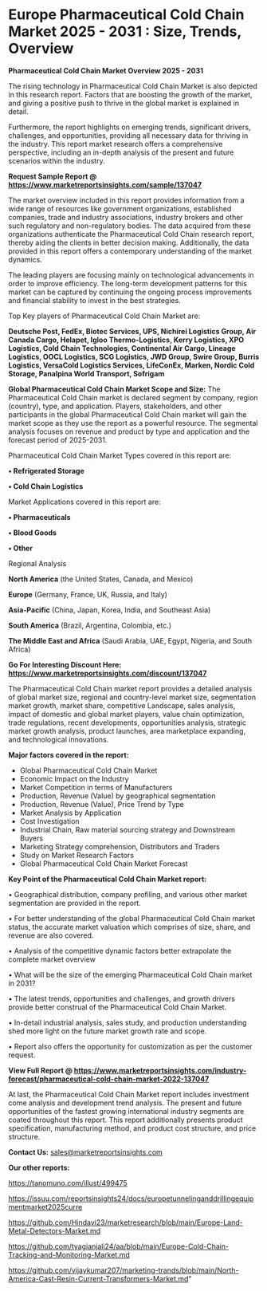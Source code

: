  # Europe Pharmaceutical Cold Chain Market 2025 - 2031 : Size, Trends, Overview

<Strong> Pharmaceutical Cold Chain Market Overview 2025 - 2031</strong>

The rising technology in Pharmaceutical Cold Chain Market is also depicted in this research report. Factors that are boosting the growth of the market, and giving a positive push to thrive in the global market is explained in detail.

Furthermore, the report highlights on emerging trends, significant drivers, challenges, and opportunities, providing all necessary data for thriving in the industry. This report market research offers a comprehensive perspective, including an in-depth analysis of the present and future scenarios within the industry.

<strong>Request Sample Report @ <a href=https://www.marketreportsinsights.com/sample/137047>https://www.marketreportsinsights.com/sample/137047</a></strong>

The market overview included in this report provides information from a wide range of resources like government organizations, established companies, trade and industry associations, industry brokers and other such regulatory and non-regulatory bodies. The data acquired from these organizations authenticate the Pharmaceutical Cold Chain research report, thereby aiding the clients in better decision making. Additionally, the data provided in this report offers a contemporary understanding of the market dynamics.

The leading players are focusing mainly on technological advancements in order to improve efficiency. The long-term development patterns for this market can be captured by continuing the ongoing process improvements and financial stability to invest in the best strategies.

Top Key players of Pharmaceutical Cold Chain Market are:

<strong>Deutsche Post, FedEx, Biotec Services, UPS, Nichirei Logistics Group, Air Canada Cargo, Helapet, Igloo Thermo-Logistics, Kerry Logistics, XPO Logistics, Cold Chain Technologies, Continental Air Cargo, Lineage Logistics, OOCL Logistics, SCG Logistics, JWD Group, Swire Group, Burris Logistics, VersaCold Logistics Services, LifeConEx, Marken, Nordic Cold Storage, Panalpina World Transport, Sofrigam</strong>

<strong><b>Global Pharmaceutical Cold Chain Market Scope and Size:</b></strong>
The Pharmaceutical Cold Chain market is declared segment by company, region (country), type, and application. Players, stakeholders, and other participants in the global Pharmaceutical Cold Chain market will gain the market scope as they use the report as a powerful resource. The segmental analysis focuses on revenue and product by type and application and the forecast period of 2025-2031.

Pharmaceutical Cold Chain Market Types covered in this report are:

<strong>• Refrigerated Storage

• Cold Chain Logistics</strong>

Market Applications covered in this report are:

<strong>• Pharmaceuticals

• Blood Goods

• Other</strong> 

Regional Analysis

<strong>North America</strong> (the United States, Canada, and Mexico)

<strong>Europe</strong> (Germany, France, UK, Russia, and Italy)

<strong>Asia-Pacific</strong> (China, Japan, Korea, India, and Southeast Asia)

<strong>South America</strong> (Brazil, Argentina, Colombia, etc.)

<strong>The Middle East and Africa</strong> (Saudi Arabia, UAE, Egypt, Nigeria, and South Africa)

<strong>Go For Interesting Discount Here: <a href=https://www.marketreportsinsights.com/discount/137047>https://www.marketreportsinsights.com/discount/137047</a></strong>

The Pharmaceutical Cold Chain market report provides a detailed analysis of global market size, regional and country-level market size, segmentation market growth, market share, competitive Landscape, sales analysis, impact of domestic and global market players, value chain optimization, trade regulations, recent developments, opportunities analysis, strategic market growth analysis, product launches, area marketplace expanding, and technological innovations.

<strong><b>Major factors covered in the report:</b></strong>
<ul>
  <li>Global Pharmaceutical Cold Chain Market </li>
  <li>Economic Impact on the Industry</li>
  <li>Market Competition in terms of Manufacturers</li>
  <li>Production, Revenue (Value) by geographical segmentation</li>
  <li>Production, Revenue (Value), Price Trend by Type</li>
  <li>Market Analysis by Application</li>
  <li>Cost Investigation</li>
  <li>Industrial Chain, Raw material sourcing strategy and Downstream Buyers</li>
  <li>Marketing Strategy comprehension, Distributors and Traders</li>
  <li>Study on Market Research Factors</li>
  <li>Global Pharmaceutical Cold Chain Market Forecast</li>
</ul>

<strong><b>Key Point of the Pharmaceutical Cold Chain Market report:</b></strong>

• Geographical distribution, company profiling, and various other market segmentation are provided in the report.

• For better understanding of the global Pharmaceutical Cold Chain market status, the accurate market valuation which comprises of size, share, and revenue are also covered.

• Analysis of the competitive dynamic factors better extrapolate the complete market overview

• What will be the size of the emerging Pharmaceutical Cold Chain market in 2031?

• The latest trends, opportunities and challenges, and growth drivers provide better construal of the Pharmaceutical Cold Chain Market.

• In-detail industrial analysis, sales study, and production understanding shed more light on the future market growth rate and scope.

• Report also offers the opportunity for customization as per the customer request.

<strong><b>View Full Report @ <a href=https://www.marketreportsinsights.com/industry-forecast/pharmaceutical-cold-chain-market-2022-137047>https://www.marketreportsinsights.com/industry-forecast/pharmaceutical-cold-chain-market-2022-137047</a></b></strong>


At last, the Pharmaceutical Cold Chain Market report includes investment come analysis and development trend analysis. The present and future opportunities of the fastest growing international industry segments are coated throughout this report. This report additionally presents product specification, manufacturing method, and product cost structure, and price structure.

<strong>Contact Us:</strong>
sales@marketreportsinsights.com

<strong>Our other reports:</strong>

<a href=https://tanomuno.com/illust/499475>https://tanomuno.com/illust/499475</a>

<a href=https://issuu.com/reportsinsights24/docs/europetunnelinganddrillingequipmentmarket2025curre>https://issuu.com/reportsinsights24/docs/europetunnelinganddrillingequipmentmarket2025curre</a>

<a href=https://github.com/Hindavi23/marketresearch/blob/main/Europe-Land-Metal-Detectors-Market.md>https://github.com/Hindavi23/marketresearch/blob/main/Europe-Land-Metal-Detectors-Market.md</a>

<a href=https://github.com/tyagianjali24/aa/blob/main/Europe-Cold-Chain-Tracking-and-Monitoring-Market.md>https://github.com/tyagianjali24/aa/blob/main/Europe-Cold-Chain-Tracking-and-Monitoring-Market.md</a>

<a href=https://github.com/vijaykumar207/marketing-trands/blob/main/North-America-Cast-Resin-Current-Transformers-Market.md>https://github.com/vijaykumar207/marketing-trands/blob/main/North-America-Cast-Resin-Current-Transformers-Market.md</a>"
